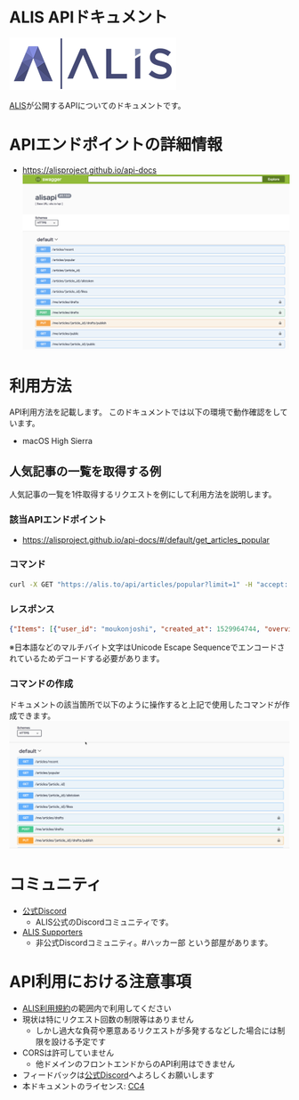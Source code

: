 ALIS APIドキュメント
===
[![ALIS](./img/logo.png)](https://alis.to)  

[ALIS](https://alis.to)が公開するAPIについてのドキュメントです。  

# APIエンドポイントの詳細情報
- https://alisproject.github.io/api-docs  
[![ALIS](./img/apidocs.png)](https://alisproject.github.io/api-docs)


# 利用方法
API利用方法を記載します。
このドキュメントでは以下の環境で動作確認をしています。

- macOS High Sierra

## 人気記事の一覧を取得する例
人気記事の一覧を1件取得するリクエストを例にして利用方法を説明します。

### 該当APIエンドポイント
- https://alisproject.github.io/api-docs/#/default/get_articles_popular

### コマンド
```bash
curl -X GET "https://alis.to/api/articles/popular?limit=1" -H "accept: application/json"
```

### レスポンス
```json
{"Items": [{"user_id": "moukonjoshi", "created_at": 1529964744, "overview": "\u306f\u3044\u304a\u306f\u3088\u3046\u3054\u3056\u3044\u307e\u3059\u3081\u3061\u3083\u7720\u3044\u3067\u304a\u99b4\u67d3\u307f\u6bdb\u6839\u5973\u5b50\u3067\u3054\u3056\u3044\u307e\u3059\u3055\u3042\u3066\u3055\u3066\u4eca\u65e5\u671d\u5bb6\u3067\u308b\u524d\u306b\u30ab\u30d0\u30f3\u304c\u30d1\u30f3\u30d1\u30f3\u3060\u3063\u305f\u306e\u3067\u3044\u3089\u306a\u3044\u3082\u306e\u3092\u6368\u3066\u3066\u3044\u305f\u3093\u3067\u3059\u306d\u3059\u308b\u3068\u4e2d\u304b\u3089\u4f55\u6545\u304b\u5927\u91cf\u306e\u7c73\u304c\u3067\u3066\u304d\u305f\u3093\u3067\u3059\u3088\u306a\u3093\u304b\u306e\u546a", "status": "public", "eye_catch_url": "https://alis.to/d/api/articles_images/moukonjoshi/2APOAezNXzNr/08ecbd59-af46-4937-84ca-240f3831ada3.png", "sort_key": 1529965459183534, "article_id": "2APOAezNXzNr", "published_at": 1529965459, "title": "\u6bdb\u6839\u4f8d\u7b2c2\u90e81\u8a71\u30d3\u30c3\u30c8\u30b3\u30a4\u30f3\u30c1\u30e5\u30a6"}], "LastEvaluatedKey": {"evaluated_at": 1529993420358003, "article_id": "2APOAezNXzNr", "score": 51}}
```

※日本語などのマルチバイト文字はUnicode Escape Sequenceでエンコードされているためデコードする必要があります。

### コマンドの作成
ドキュメントの該当箇所で以下のように操作すると上記で使用したコマンドが作成できます。
![articles_popular](./img/articles_popular.gif)

# コミュニティ
- [公式Discord](https://discordapp.com/invite/b6T44q3)
  - ALIS公式のDiscordコミュニティです。
- [ALIS Supporters](https://discordapp.com/invite/kSTAkuT)
  - 非公式Discordコミュニティ。#ハッカー部 という部屋があります。

# API利用における注意事項
- [ALIS利用規約](https://alis.to/terms)の範囲内で利用してください
- 現状は特にリクエスト回数の制限等はありません
    - しかし過大な負荷や悪意あるリクエストが多発するなどした場合には制限を設ける予定です
- CORSは許可していません
    - 他ドメインのフロントエンドからのAPI利用はできません
- フィードバックは[公式Discord](https://discordapp.com/invite/b6T44q3)へよろしくお願いします
- 本ドキュメントのライセンス: [CC4](https://creativecommons.org/licenses/by/4.0/deed.ja)

